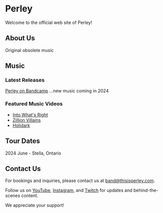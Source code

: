# Perley

Welcome to the official web site of Perley!

## About Us

Original obsolete music

## Music

### Latest Releases

[Perley on Bandcamp](https://perley.bandcamp.com/)
...new music coming in 2024

### Featured Music Videos

- [Into What's Right](https://youtu.be/lVJpZ1u7jW4)
- [Zillion Villains](https://youtu.be/2iLri7YCZUc)
- [Holidark](https://youtu.be/bb-sfQGfWbU)

## Tour Dates

2024 June - Stella, Ontario

## Contact Us

For bookings and inquiries, please contact us at band@thisisperley.com.

Follow us on [YouTube](https://www.youtube.com/@thisisperley), [Instagram](https://www.instagram.com/thisisperley), and [Twitch](https://www.twitch.tv/thisisperley) for updates and behind-the-scenes content.

We appreciate your support!
